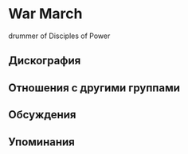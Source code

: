 # War March

drummer of Disciples of Power

## Дискография


## Отношения с другими группами


## Обсуждения


## Упоминания

